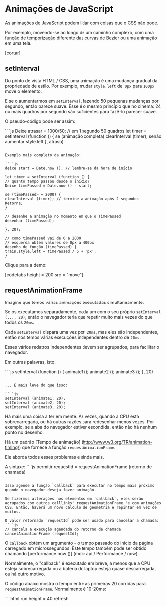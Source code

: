 # Animações de JavaScript

As animações de JavaScript podem lidar com coisas que o CSS não pode.

Por exemplo, movendo-se ao longo de um caminho complexo, com uma função de temporização diferente das curvas de Bezier ou uma animação em uma tela.

[cortar]

## setInterval

Do ponto de vista HTML / CSS, uma animação é uma mudança gradual da propriedade de estilo. Por exemplo, mudar `style.left` de` 0px` para `100px` move o elemento.

E se o aumentarmos em `setInterval`, fazendo 50 pequenas mudanças por segundo, então parece suave. Esse é o mesmo princípio que no cinema: 24 ou mais quadros por segundo são suficientes para fazê-lo parecer suave.

O pseudo-código pode ser assim:

`` `js
Deixe atrasar = 1000/50; // em 1 segundo 50 quadros
let timer = setInterval (function () {
se (animação completa) clearInterval (timer);
senão aumentar style.left
}, atraso)
```

Exemplo mais completo da animação:

`` `js
deixe start = Date.now (); // lembre-se da hora de início

let timer = setInterval (function () {
// quanto tempo passou desde o início?
Deixe timePassed = Date.now () - start;

se (timePassed> = 2000) {
clearInterval (timer); // termine a animação após 2 segundos
Retorna;
}

// desenhe a animação no momento em que o TimePassed
desenhar (timePassed);

}, 20);

// como timePassed vai de 0 a 2000
// esquerda obtém valores de 0px a 400px
desenho de função (timePassed) {
train.style.left = timePassed / 5 + 'px';
}
```

Clique para a demo:

[codetabs height = 200 src = "move"]

## requestAnimationFrame

Imagine que temos várias animações executadas simultaneamente.

Se os executamos separadamente, cada um com o seu próprio `setInterval (..., 20)`, então o navegador teria que repetir muito mais vezes do que todos os `20ms`.

Cada `setInterval` dispara uma vez por` 20ms`, mas eles são independentes, então nós temos várias execuções independentes dentro de `20ms`.

Esses vários redatros independentes devem ser agrupados, para facilitar o navegador.

Em outras palavras, isto:

`` `js
setInterval (function () {
animate1 ();
animate2 ();
animate3 ();
}, 20)
```

... É mais leve do que isso:

`` `js
setInterval (animate1, 20);
setInterval (animate2, 20);
setInterval (animate3, 20);
```

Há mais uma coisa a ter em mente. Às vezes, quando a CPU está sobrecarregada, ou há outras razões para redesenhar menos vezes. Por exemplo, se a aba do navegador estiver escondida, então não há nenhum ponto no desenho.

Há um padrão [Tempo de animação] (http://www.w3.org/TR/animation-timing/) que fornece a função `requestAnimationFrame`.

Ele aborda todos esses problemas e ainda mais.

A sintaxe:
`` `js
permitir requestId = requestAnimationFrame (retorno de chamada)
```

Isso agende a função `callback` para executar no tempo mais próximo quando o navegador deseja fazer animação.

Se fizermos alterações nos elementos em 'callback`, eles serão agrupados com outros calllinks' requestAnimationFrame 'e com animações CSS. Então, haverá um novo cálculo de geometria e repintar em vez de muitos.

O valor retornado `requestId` pode ser usado para cancelar a chamada:
`` `js
// cancela a execução agendada do retorno de chamada
cancelAnimationFrame (requestId);
```

O `callback` obtém um argumento - o tempo passado do início da página carregado em microssegundos. Este tempo também pode ser obtido chamando [performance.now ()] (mdn: api / Performance / now).

Normalmente, o "callback" é executado em breve, a menos que a CPU esteja sobrecarregada ou a bateria do laptop esteja quase descarregada, ou há outro motivo.

O código abaixo mostra o tempo entre as primeiras 20 corridas para `requestAnimationFrame`. Normalmente é 10-20ms:

`` `html run height = 40 refresh
<script>
deixe prev = performance.now ();
Deixe tempos = 0;

requestAnimationFrame (função medida (tempo) {
document.body.insertAdjacentHTML ("beforeEnd", Math.floor (time-prev) + "");
prev = time;

se (vezes ++ <10) requestAnimationFrame (measure);
})
</ script>
```

## Animação estruturada

Agora podemos criar uma função de animação mais universal com base em `requestAnimationFrame`:

`` `js
função animada ({timing, desenho, duração}) {

Deixe start = performance.now ();

requestAnimationFrame (função animate (time) {
// timeFraction vai de 0 a 1
Deixe TimeFraction = (time-start) / duration;
se (timeFraction> 1) timeFraction = 1;

// calcula o estado atual da animação
Deixe progress = timing (timeFraction)

desenhar (progresso); // desenhe isso

se (timeFraction <1) {
requestAnimationFrame (animate);
}

});
}
```

Função `animate` aceita 3 parâmetros que descrevem essencialmente a animação:

`duração '
: Tempo total de animação. Como, `1000`.

`timing (timeFraction)`
: Função de temporização, como "função de temporização de transição" da propriedade CSS que obtém a fração de tempo que passou (`0` no início,` 1 no final) e retorna a conclusão da animação (como `y` no Bezier curva).

Por exemplo, uma função linear significa que a animação continua uniformemente com a mesma velocidade:

`` `js
função linear (timeFraction) {
tempo de retornoFração;
}
```

É um gráfico:
! [] (linear.png)

Isso é exatamente como `transition-timing-function: linear`. Existem variantes mais interessantes mostradas abaixo.

`draw (progress)`
: A função que leva o estado de conclusão da animação e o desenha. O valor `progress = 0` indica o estado inicial de animação e` progress = 1` - o estado final.

Esta é essa função que realmente desenha a animação.

Pode mover o elemento:
`` `js
desenho de função (progresso) {
train.style.left = progresso + 'px';
}
```

... Ou faça qualquer outra coisa, podemos animar qualquer coisa, de qualquer forma.


Vamos animar o elemento `width` de` 0` para `100%` usando nossa função.

Clique no elemento para a demo:

[height de codetabs = 60 src = "width"]

O código para isso:

`` `js
animar ({
duração: 1000,
timing (timeFraction) {
tempo de retornoFração;
},
desenhar (progresso) {
elem.style.width = progresso * 100 + '%';
}
});
```

Ao contrário da animação CSS, podemos fazer qualquer função de temporização e qualquer função de desenho aqui. A função de temporização não está limitada pelas curvas de Bezier. E `draw` pode ir além das propriedades, criar novos elementos para animação de fogos de artifício ou algo assim.

## Funções de temporização

Vimos a função de temporização linear mais simples acima.

Vamos ver mais deles. Vamos tentar animações de movimento com diferentes funções de temporização para ver como eles funcionam.

### Potência de n

Se quisermos acelerar a animação, podemos usar `progress` na potência` n`.

Por exemplo, uma curva parabólica:

`` `js
função quad (timeFraction) {
retornar Math.pow (timeFraction, 2)
}
```

O gráfico:

[] (Quad.png)

Veja em ação (clique para ativar):

[iframe height = 40 src = "quad" link]

... Ou a curva cúbica ou o evento maior `n`. Aumentar o poder torna-o mais rápido.

Aqui está o gráfico para `progress` na potência` 5`:

! [] (quint.png)

Em ação:

[iframe height = 40 src = "quint" link]

### O arco

Função:

`` `js
função circ (timeFraction) {
retornar 1 - Math.sin (Math.acos (timeFraction));
}
```

O gráfico:

!] (circ.png)

[iframe height = 40 src = "circ" link]

### Voltar: tiro de arco

Esta função faz o "arco tiro". Primeiro, "puxamos a corda do arco", e depois "disparamos".

Ao contrário das funções anteriores, depende de um parâmetro adicional `x`, o" coeficiente de elasticidade ". A distância de "puxar o arco" é definida por ele.

O código:

`` `js
função de volta (x, timeFraction) {
retornar Math.pow (timeFraction, 2) * ((x + 1) * timeFraction - x)
}
```

** O gráfico para `x = 1.5`: **

! [] (back.png)

Para animação, usamos isso com um valor específico de `x`. Exemplo para `x = 1.5`:

[iframe height = 40 src = "back" link]

### Pulo

Imagine que estamos jogando uma bola. Ele cai, depois volta para trás várias vezes e pára.

A função `bounce` faz o mesmo, mas na ordem inversa:" saltando "começa imediatamente. Ele usa poucos coeficientes especiais para isso:

`` `js
função de rebote (timeFraction) {
para (deixe a = 0, b = 1, resultado; 1; a + = b, b / = 2) {
se (timeFraction> = (7 - 4 * a) / 11) {
retornar -Math.pow ((11 - 6 * a - 11 * timeFraction) / 4, 2) + Math.pow (b, 2)
}
}
}
```

Em ação:

[iframe height = 40 src = "bounce" link]

### Animação Elástica

Mais uma função "elástica" que aceita um parâmetro adicional `x` para o" intervalo inicial ".

`` `js
função elástica (x, tempo de fração) {
retorna Math.pow (2, 10 * (timeFraction - 1)) * Math.cos (20 * Math.PI * x / 3 * timeFraction)
}
```

** O gráfico para `x = 1.5`: **
! [] (elastic.png)

Em ação para `x = 1.5`:

[iframe height = 40 src = link "elástico"]

## Reversão: facilidade *

Então, temos uma coleção de funções de temporização. Sua aplicação direta é chamada de "facilidade".

Às vezes, precisamos mostrar a animação na ordem inversa. Isso é feito com a transformação "easeOut".

### easeOut

No modo "easeOut", a função `timing` é colocada em um wrapper` timingEaseOut`:

`` `js
timingEaseOut (timeFraction) = 1 - timing (1 - TimeFraction)
```

Em outras palavras, temos uma função de "transformar" makeEaseOut que leva uma função de temporização "regular" e retorna o wrapper em torno dela:

`` `js
// aceita uma função de temporização, retorna a variante transformada
function makeEaseOut (timing) {
função de retorno (timeFraction) {
retornar 1 - cronometragem (1 - furação temporal);
}
}
```

Por exemplo, podemos usar a função `bounce` descrita acima e aplicá-la:

`` `js
Deixe BounceEaseOut = makeEaseOut (bounce);
```

Então o salto não será no início, mas no final da animação. Parece ainda melhor:

[codetabs src = "bounce-easeout"]

Aqui podemos ver como a transformação altera o comportamento da função:

! [] (bounce-inout.png)

Se houver um efeito de animação no início, como saltar - será mostrado no final.

No gráfico acima, o <span style = "color: # EE6B47"> rebote regular </ span> tem a cor vermelha e o <span style = "color: # 62C0DC"> easeOut bounce </ span> é azul.

- Rejeição regular - o objeto salta na parte inferior e, no final, salta bruscamente até o topo.
- Depois de `easeOut` - primeiro pula para o topo, então salta para lá.

### easeInOut

Também podemos mostrar o efeito tanto no início como no final da animação. A transformação se chama "easeInOut".

Dada a função de temporização, calculamos o estado da animação como este:

`` `js
if (timeFraction <= 0.5) {// primeira metade da animação
tempo de retorno (2 * timeFraction) / 2;
} else {// segunda metade da animação
retorno (2 - timing (2 * (1 - timeFraction))) / 2;
}
```

O código do wrapper:

`` `js
function makeEaseInOut (timing) {
função de retorno (timeFraction) {
se (timeFraction <.5)
tempo de retorno (2 * timeFraction) / 2;
outro
retorno (2 - timing (2 * (1 - timeFraction))) / 2;
}
}

bounceEaseInOut = makeEaseInOut (salto);
```

Em ação, `bounceEaseInOut`:

[codetabs src = "bounce-easeinout"]

A transformação "easeInOut" junta dois gráficos em um: `easeIn` (regular) para a primeira metade da animação e` easeOut` (invertido) - para a segunda parte.

O efeito é claramente visto se compararmos os gráficos de `easeIn`,` easeOut` e `easeInOut` da função de temporização` circ`:

! [] (circ-ease.png)

- <span style = "color: # EE6B47"> Red </ span> é o variantof `circ` regular (` easeIn`).
- <span style = "color: # 8DB173"> Verde </ span> - `easeOut`.
- <span style = "color: # 62C0DC"> Azul </ span> - `easeInOut`.

Como podemos ver, o gráfico da primeira metade da animação é o "facilidade" reduzido, e a segunda metade é a redução do 'facilidade'. Como resultado, a animação começa e termina com o mesmo efeito.

## Mais interessante "desenhar"

Em vez de mover o elemento, podemos fazer outra coisa. Tudo o que precisamos é escrever a gravação do "desenho" adequado.

Aqui está o texto de texto animado "saltando":

[codetabs src = "text"]

## Resumo

A animação de JavaScript deve ser implementada via `requestAnimationFrame`. Esse método incorporado permite configurar uma função de retorno de chamada para executar quando o navegador preparará uma repetição. Normalmente, isso é muito breve, mas o tempo exato depende do navegador.

Quando uma página está em segundo plano, não há repintantes, portanto, o retorno de chamada não será executado: a animação será suspensa e não consumirá recursos. Isso é ótimo.

Aqui está a função `animate` do auxiliar para configurar a maioria das animações:

`` `js
função animada ({timing, desenho, duração}) {

Deixe start = performance.now ();

requestAnimationFrame (função animate (time) {
// timeFraction vai de 0 a 1
Deixe TimeFraction = (time-start) / duration;
se (timeFraction> 1) timeFraction = 1;

// calcula o estado atual da animação
Deixe o progresso = tempo (timeFraction);

desenhar (progresso); // desenhe isso

se (timeFraction <1) {
requestAnimationFrame (animate);
}

});
}
```

Opções:

- `duration` - o tempo total de animação em ms.
- `timing` - a função para calcular o progresso da animação. Obtém uma fração de tempo de 0 a 1, retorna o progresso da animação, geralmente de 0 a 1.
- `draw` - a função para desenhar a animação.

Certamente poderíamos melhorar, adicionar mais sinos e assobios, mas as animações de JavaScript não são aplicadas diariamente. Eles são usados ​​para fazer algo interessante e não padrão. Então, você gostaria de adicionar os recursos que você precisa quando precisa deles.

As animações de JavaScript podem usar qualquer função de temporização. Cobrimos muitos exemplos e transformações para torná-los ainda mais versáteis. Ao contrário do CSS, não estamos limitados às curvas de Bezier aqui.

O mesmo é sobre "desenhar": podemos animar qualquer coisa, não apenas as propriedades CSS.
